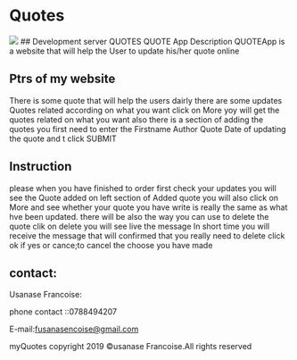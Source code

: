 # Quotes

<img src="https://apkdl.in/apkimage/n9A9vbRH_HUGcRTJKO33kCLiYsXDmSULslNr_o-d22FBUnu-k-i5YINLnkFT_IW-Cw">
## Development server QUOTES
QUOTE App Description QUOTEApp is a website that will help the User to update his/her quote online

## Ptrs of my website 

There is some quote that will help the users dairly there are some updates Quotes related according on what you want click on More yoy will get the quotes related on what you want also there is a section of adding the quotes
you first need to enter the Firstname Author Quote Date of updating the quote and t click SUBMIT

## Instruction 

please when you have finished to order first check your updates you will see the Quote added on left section of Added quote you will also click on More and see whether your quote you have write is really the same as what hve been updated. there will be also the way you can use to delete the quote clik on delete you will see live the message In short time you will receive the message that will confirmed that you really need to delete click ok if yes or cance;to cancel the choose you have made

## contact:

Usanase Francoise:

phone contact ::0788494207

E-mail:fusanasencoise@gmail.com

myQuotes copyright 2019 ©usanase Francoise.All rights reserved
